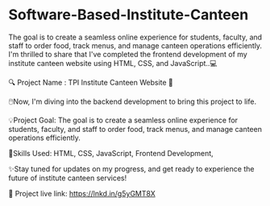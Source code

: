 # Software-Based-Institute-Canteen
The goal is to create a seamless online experience for students, faculty, and staff to order food, track menus, and manage canteen operations efficiently.
I'm thrilled to share that I've completed the frontend development of my institute canteen website using HTML, CSS, and JavaScript..💻

 🔍 Project Name : TPI Institute Canteen Website 🍔

 🖱️Now, I'm diving into the backend development to bring this project to life.

💡Project Goal:  The goal is to create a seamless online experience for students, faculty, and staff to order food, track menus, and manage canteen operations efficiently.

🌠Skills Used: HTML, CSS, JavaScript, Frontend Development,

✨Stay tuned for updates on my progress, and get ready to experience the future of institute canteen services!

🔗 Project live link: https://lnkd.in/g5yGMT8X
